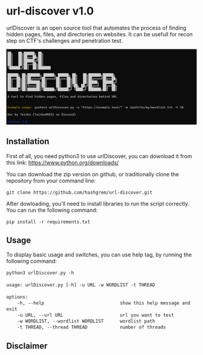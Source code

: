 # url-discover v1.0

urlDiscover is an open source tool that automates the process of finding hidden pages, files, and directories on websites. It can be usefull for recon step on CTF's challenges and penetration test.

![alt text](https://github.com/hashgrem/url-discover/blob/master/image.png?raw=true)

## Installation
First of all, you need python3 to use urlDiscover, you can download it from this link: https://www.python.org/downloads/

You can download the zip version on github, or traditionally clone the repository from your command line:
```
git clone https://github.com/hashgrem/url-discover.git
```

After dowloading, you'll need to install libraries to run the script correctly. You can run the following command:
```
pip install -r requirements.txt
```

## Usage

To display basic usage and switches, you can use help tag, by running the following command:
```
python3 urlDiscover.py -h

usage: urlDiscover.py [-h] -u URL -w WORDLIST -t THREAD

options:
    -h, --help                            show this help message and exit
    -u URL, --url URL                     url you want to test
    -w WORDLIST, --wordlist WORDLIST      wordlist path
    -t THREAD, --thread THREAD            number of threads 
```

## Disclaimer


